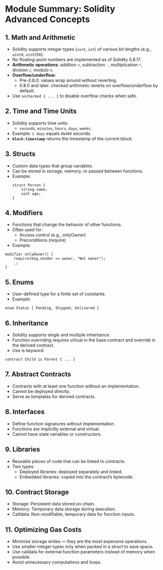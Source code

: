 # Module Summary: Solidity Advanced Concepts

## 1. Math and Arithmetic

- Solidity supports integer types (`uint`, `int`) of various bit lengths (e.g., `uint8`, `uint256`).
- No floating-point numbers are implemented as of Solidity 0.8.17.
- **Arithmetic operations**: addition `+`, subtraction `-`, multiplication `*`, division `/`, modulo `%`.
- **Overflow/underflow**:
  - Pre-0.8.0: values wrap around without reverting.
  - 0.8.0 and later: checked arithmetic reverts on overflow/underflow by default.
- Use `unchecked { ... }` to disable overflow checks when safe.

## 2. Time and Time Units

- Solidity supports time units:
  - `seconds`, `minutes`, `hours`, `days`, `weeks`.
- Example: `1 days` equals `86400` seconds.
- **`block.timestamp`** returns the timestamp of the current block.

## 3. Structs

- Custom data types that group variables.
- Can be stored in storage, memory, or passed between functions.
- Example:
  ```solidity
  struct Person {
      string name;
      uint age;
  }
  ```

## 4. Modifiers

- Functions that change the behavior of other functions.
- Often used for:
  - Access control (e.g., onlyOwner)
  - Preconditions (require)
- Example:

```solidity
modifier onlyOwner() {
    require(msg.sender == owner, "Not owner");
    _;
}
```

## 5. Enums

- User-defined type for a finite set of constants.
- Example:

```solidity
enum Status { Pending, Shipped, Delivered }
```

## 6. Inheritance

- Solidity supports single and multiple inheritance.
- Function overriding requires virtual in the base contract and override in the derived contract.
- Use is keyword:

```solidity
contract Child is Parent { ... }
```

## 7. Abstract Contracts

- Contracts with at least one function without an implementation.
- Cannot be deployed directly.
- Serve as templates for derived contracts.

## 8. Interfaces

- Define function signatures without implementation.
- Functions are implicitly external and virtual.
- Cannot have state variables or constructors.

## 9. Libraries

- Reusable pieces of code that can be linked to contracts.
- Two types:
  - Deployed libraries: deployed separately and linked.
  - Embedded libraries: copied into the contract’s bytecode.

## 10. Contract Storage

- Storage: Persistent data stored on-chain.
- Memory: Temporary data storage during execution.
- Calldata: Non-modifiable, temporary data for function inputs.

## 11. Optimizing Gas Costs

- Minimize storage writes — they are the most expensive operations.
- Use smaller integer types only when packed in a struct to save space.
- Use calldata for external function parameters instead of memory when possible.
- Avoid unnecessary computations and loops.
